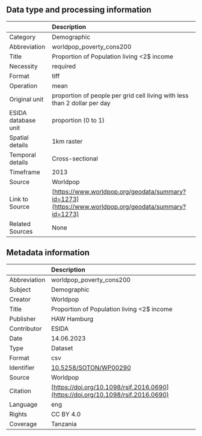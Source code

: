 ## Data type and processing information 

|                     | Description                                                                                          |
|:--------------------|:-----------------------------------------------------------------------------------------------------|
| Category            | Demographic                                                                                          |
| Abbreviation        | worldpop_poverty_cons200                                                                             |
| Title               | Proportion of Population living  <2$ income                                                          |
| Necessity           | required                                                                                             |
| Format              | tiff                                                                                                 |
| Operation           | mean                                                                                                 |
| Original unit       | proportion of people per grid cell living with less than 2 dollar per day                            |
| ESIDA database unit | proportion (0 to 1)                                                                                  |
| Spatial details     | 1km raster                                                                                           |
| Temporal details    | Cross-sectional                                                                                      |
| Timeframe           | 2013                                                                                                 |
| Source              | Worldpop                                                                                             |
| Link to Source      | [https://www.worldpop.org/geodata/summary?id=1273](https://www.worldpop.org/geodata/summary?id=1273) |
| Related Sources     | None                                                                                                 |

## Metadata information 

|              | Description                                                                      |
|:-------------|:---------------------------------------------------------------------------------|
| Abbreviation | worldpop_poverty_cons200                                                         |
| Subject      | Demographic                                                                      |
| Creator      | Worldpop                                                                         |
| Title        | Proportion of Population living  <2$ income                                      |
| Publisher    | HAW Hamburg                                                                      |
| Contributor  | ESIDA                                                                            |
| Date         | 14.06.2023                                                                       |
| Type         | Dataset                                                                          |
| Format       | csv                                                                              |
| Identifier   | [10.5258/SOTON/WP00290](https://doi.org/10.5258/SOTON/WP00290)                   |
| Source       | Worldpop                                                                         |
| Citation     | [https://doi.org/10.1098/rsif.2016.0690](https://doi.org/10.1098/rsif.2016.0690) |
| Language     | eng                                                                              |
| Rights       | CC BY 4.0                                                                        |
| Coverage     | Tanzania                                                                         |